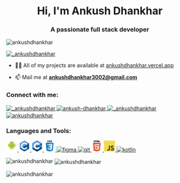 <h1 align="center">Hi, I'm Ankush Dhankhar</h1>
<h3 align="center">A passionate full stack developer</h3>

<p align="left">
  <img src="https://komarev.com/ghpvc/?username=ankushdhankhar&label=Profile%20views&color=0e75b6&style=flat" alt="ankushdhankhar" />
</p>

<p align="left">
  <a href="https://twitter.com/_ankushdhankhar" target="blank">
    <img src="https://img.shields.io/twitter/follow/_ankushdhankhar?logo=twitter&style=for-the-badge" alt="_ankushdhankhar" />
  </a>
</p>

- 👨‍💻 All of my projects are available at [ankushdhankhar.vercel.app](ankushdhankhar.vercel.app)

- 📫 Mail me at **ankushdhankhar3002@gmail.com**

<h3 align="left">Connect with me:</h3>
<p align="left">
  <a href="https://twitter.com/_ankushdhankhar" target="blank">
    <img align="center" src="https://raw.githubusercontent.com/rahuldkjain/github-profile-readme-generator/master/src/images/icons/Social/twitter.svg" alt="_ankushdhankhar" width="25" style="margin-right: 10;" />
  </a>
  <a href="https://linkedin.com/in/ankush-dhankhar" target="blank">
    <img align="center" src="https://raw.githubusercontent.com/rahuldkjain/github-profile-readme-generator/master/src/images/icons/Social/linked-in-alt.svg" alt="ankush-dhankhar" width="25" style="margin-right: 10;" />
  </a>
  <a href="https://instagram.com/_ankushdhankhar" target="blank">
    <img align="center" src="https://raw.githubusercontent.com/rahuldkjain/github-profile-readme-generator/master/src/images/icons/Social/instagram.svg" alt="_ankushdhankhar" width="25" style="margin-right: 10;" />
  </a>
  <a href="https://www.leetcode.com/ankushdhankhar" target="blank">
    <img align="center" src="https://raw.githubusercontent.com/rahuldkjain/github-profile-readme-generator/master/src/images/icons/Social/leet-code.svg" alt="ankushdhankhar" width="25" style="margin-right: 10;" />
  </a>
</p>

<h3 align="left">Languages and Tools:</h3>
<p align="left">
  <a href="https://developer.android.com" target="_blank" rel="noreferrer">
    <img src="https://raw.githubusercontent.com/devicons/devicon/master/icons/android/android-original-wordmark.svg" alt="android" width="30" />
  </a>
  <a href="https://www.cprogramming.com/" target="_blank" rel="noreferrer">
    <img src="https://raw.githubusercontent.com/devicons/devicon/master/icons/c/c-original.svg" alt="c" width="30" />
  </a>
  <a href="https://www.w3schools.com/cpp/" target="_blank" rel="noreferrer">
    <img src="https://raw.githubusercontent.com/devicons/devicon/master/icons/cplusplus/cplusplus-original.svg" alt="cplusplus" width="30" />
  </a>
  <a href="https://www.w3schools.com/css/" target="_blank" rel="noreferrer">
    <img src="https://raw.githubusercontent.com/devicons/devicon/master/icons/css3/css3-original-wordmark.svg" alt="css3" width="30" />
  </a>
  <a href="https://www.figma.com/" target="_blank" rel="noreferrer">
    <img src="https://www.vectorlogo.zone/logos/figma/figma-icon.svg" alt="figma" width="30" />
  </a>
  <a href="https://git-scm.com/" target="_blank" rel="noreferrer">
    <img src="https://www.vectorlogo.zone/logos/git-scm/git-scm-icon.svg" alt="git" width="30" />
  </a>
  <a href="https://www.w3.org/html/" target="_blank" rel="noreferrer">
    <img src="https://raw.githubusercontent.com/devicons/devicon/master/icons/html5/html5-original-wordmark.svg" alt="html5" width="30" />
  </a>
  <a href="https://developer.mozilla.org/en-US/docs/Web/JavaScript" target="_blank" rel="noreferrer">
    <img src="https://raw.githubusercontent.com/devicons/devicon/master/icons/javascript/javascript-original.svg" alt="javascript" width="30" />
  </a>
  <a href="https://kotlinlang.org" target="_blank" rel="noreferrer">
    <img src="https://www.vectorlogo.zone/logos/kotlinlang/kotlinlang-icon.svg" alt="kotlin" width="30" />
  </a>
</p>

<p><img align="left" src="https://github-readme-stats.vercel.app/api/top-langs?username=ankushdhankhar&show_icons=true&locale=en&layout=compact" alt="ankushdhankhar" /></p>

<p>&nbsp;<img align="center" src="https://github-readme-stats.vercel.app/api?username=ankushdhankhar&show_icons=true&locale=en" alt="ankushdhankhar" /></p>

<p><img align="center" src="https://github-readme-streak-stats.herokuapp.com/?user=ankushdhankhar&" alt="ankushdhankhar" /></p>
